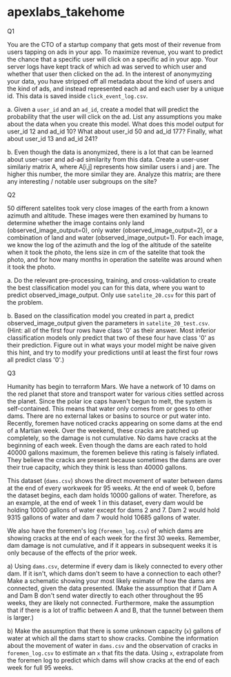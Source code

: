 # apexlabs_takehome

Q1

You are the CTO of a startup company that gets most of their revenue from users tapping on ads in your app. To maximize revenue, you want to predict the chance that a specific user will click on a specific ad in your app. Your server logs have kept track of which ad was served to which user and whether that user then clicked on the ad. In the interest of anonymyzing your data, you have stripped off all metadata about the kind of users and the kind of ads, and instead represented each ad and each user by a unique id. This data is saved inside `click_event_log.csv`.

a. Given a `user_id` and an `ad_id`, create a model that will predict the probability that the user will click on the ad. List any assumptions you make about the data when you create this model. What does this model output for user_id 12 and ad_id 10? What about user_id 50 and ad_id 177? Finally, what about user_id 13 and ad_id 241?

b. Even though the data is anonymized, there is a lot that can be learned about user-user and ad-ad similarity from this data. Create a user-user similariy matrix A, where A[i,j] represents how similar users i and j are. The higher this number, the more similar they are. Analyze this matrix; are there any interesting / notable user subgroups on the site?

Q2

50 different satelites took very close images of the earth from a known azimuth and altitude. These images were then examined by humans to determine whether the image contains only land (observed_image_output=0), only water (observed_image_output=2), or a combination of land and water (observed_image_output=1). For each image, we know the log of the azimuth and the log of the altitude of the satelite when it took the photo, the lens size in cm of the satelite that took the photo, and for how many months in operation the satelite was around when it took the photo.

a. Do the relevant pre-processing, training, and cross-validation to create the best classification model you can for this data, where you want to predict observed_image_output. Only use `satelite_20.csv` for this part of the problem. 

b. Based on the classification model you created in part a, predict observed_image_output given the parameters in `satelite_20_test.csv`. (Hint: all of the first four rows have class '0' as their answer. Most inferior classification models only predict that two of these four have class '0' as their prediction. Figure out in what ways your model might be naive given this hint, and try to modify your predictions until at least the first four rows all predict class '0'.)

Q3

Humanity has begin to terraform Mars. We have a network of 10 dams on the red planet that store and transport water for various cities settled across the planet. Since the polar ice caps haven't begun to melt, the system is self-contained. This means that water only comes from or goes to other dams. There are no external lakes or basins to source or put water into. Recently, foremen have noticed cracks appearing on some dams at the end of a Martian week. Over the weekend, these cracks are patched up completely, so the damage is not cumulative. No dams have cracks at the beginning of each week. Even though the dams are each rated to hold 40000 gallons maximum, the foremen believe this rating is falsely inflated. They believe the cracks are present because sometimes the dams are over their true capacity, which they think is less than 40000 gallons.

This dataset (`dams.csv`) shows the direct movement of water between dams at the end of every workweek for 95 weeks. At the end of week 0, before the dataset begins, each dam holds 10000 gallons of water. Therefore, as an example, at the end of week 1 in this dataset, every dam would be holding 10000 gallons of water except for dams 2 and 7. Dam 2 would hold 9315 gallons of water and dam 7 would hold 10685 gallons of water.

We also have the foremen's log (`foremen_log.csv`) of which dams are showing cracks at the end of each week for the first 30 weeks. Remember, dam damage is not cumulative, and if it appears in subsequent weeks it is only because of the effects of the prior week.

a) Using `dams.csv`, determine if every dam is likely connected to every other dam. If it isn't, which dams don't seem to have a connection to each other? Make a schematic showing your most likely esimate of how the dams are connected, given the data presented. (Make the assumption that if Dam A and Dam B don't send water directly to each other throughout the 95 weeks, they are likely not connected. Furthermore, make the assumption that if there is a lot of traffic between A and B, that the tunnel between them is larger.)

b) Make the assumption that there is some unknown capacity (`x`) gallons of water at which all the dams start to show cracks. Combine the information about the movement of water in `dams.csv` and the observation of cracks in `foremen_log.csv` to estimate an `x` that fits the data. Using `x`, extrapolate from the foremen log to predict which dams will show cracks at the end of each week for full 95 weeks.
